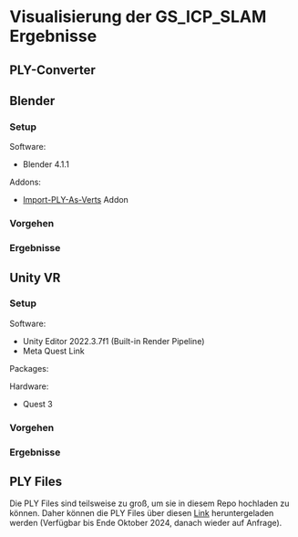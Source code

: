 # Visualisierung der GS_ICP_SLAM Ergebnisse

## PLY-Converter

## Blender

### Setup

Software:
- Blender 4.1.1

Addons:
- [Import-PLY-As-Verts](https://github.com/TombstoneTumbleweedArt/import-ply-as-verts) Addon

### Vorgehen

### Ergebnisse

## Unity VR

### Setup

Software:
- Unity Editor 2022.3.7f1 (Built-in Render Pipeline)
- Meta Quest Link

Packages:

Hardware:
- Quest 3

### Vorgehen

### Ergebnisse

## PLY Files

Die PLY Files sind teilsweise zu groß, um sie in diesem Repo hochladen zu können. Daher können die PLY Files über diesen [Link](https://workupload.com/archive/zUcR5VaSbQ) heruntergeladen werden (Verfügbar bis Ende Oktober 2024, danach wieder auf Anfrage).